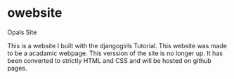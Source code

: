 # owebsite
Opals Site

This is a website I built with the djangogirls Tutorial. This website was made to be a acadamic webpage. This verssion of the site 
is no longer up. It has been converted to strictly HTML and CSS and will be hosted on github pages.
